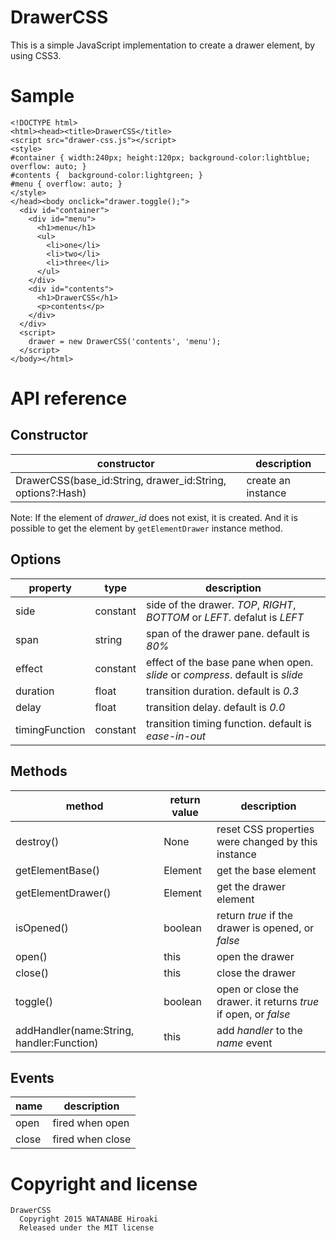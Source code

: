 # DrawerCSS

This is a simple JavaScript implementation to create a drawer element, by using CSS3.

# Sample

```
<!DOCTYPE html>
<html><head><title>DrawerCSS</title>
<script src="drawer-css.js"></script>
<style>
#container { width:240px; height:120px; background-color:lightblue; overflow: auto; }
#contents {  background-color:lightgreen; }
#menu { overflow: auto; }
</style>
</head><body onclick="drawer.toggle();">
  <div id="container">
    <div id="menu">
      <h1>menu</h1>
      <ul>
        <li>one</li>
        <li>two</li>
        <li>three</li>
      </ul>
    </div>
    <div id="contents">
      <h1>DrawerCSS</h1>
      <p>contents</p>
    </div>
  </div>
  <script>
    drawer = new DrawerCSS('contents', 'menu');
  </script>
</body></html>
```

# API reference

## Constructor

constructor | description
------------|------------
DrawerCSS(base_id:String, drawer_id:String, options?:Hash) | create an instance

Note: If the element of *drawer_id* does not exist, it is created. And it is possible to get the element by `getElementDrawer` instance method.

## Options

property | type | description
---------|------|------------
side | constant | side of the drawer. *TOP*, *RIGHT*, *BOTTOM* or *LEFT*. defalut is *LEFT*
span | string | span of the drawer pane. default is *80%*
effect | constant | effect of the base pane when open. *slide* or *compress*. default is *slide*
duration | float | transition duration. default is *0.3*
delay | float | transition delay. default is *0.0*
timingFunction | constant | transition timing function. default is *ease-in-out*

## Methods

method | return value | description
-------|--------------|------------
destroy()| None | reset CSS properties were changed by this instance
getElementBase() | Element | get the base element
getElementDrawer() | Element | get the drawer element
isOpened() | boolean | return *true* if the drawer is opened, or *false*
open() | this | open the drawer
close() | this | close the drawer
toggle() | boolean | open or close the drawer. it returns *true* if open, or *false*
addHandler(name:String, handler:Function) | this | add *handler* to the *name* event

## Events

name | description
-----|------------
open | fired when open
close | fired when close

# Copyright and license

    DrawerCSS
      Copyright 2015 WATANABE Hiroaki
      Released under the MIT license
